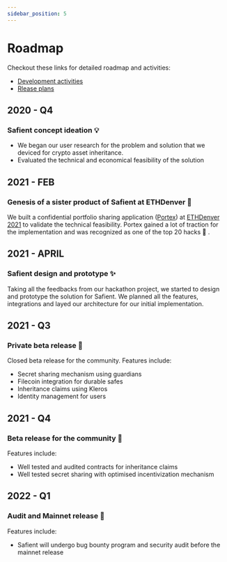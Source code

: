 ```yaml
---
sidebar_position: 5
---
```


# Roadmap

Checkout these links for detailed roadmap and activities:

* [Development activities](https://resources.safient.io/51c88c11c4fa4152bc93f07320307c34?v=36efaa4d323c4f44bb669d690f221f97)
* [Rlease plans](https://resources.safient.io/99930cb88b8a4d0887cc8aafc55a76ce?v=56b9338e23a0481a8abc8c71b88b6f67)

## 2020 - Q4
### Safient concept ideation 💡

- We began our user research for the problem and solution that we deviced for crypto asset inheritance.
- Evaluated the technical and economical feasibility of the solution

## 2021 - FEB
### Genesis of a sister product of Safient at ETHDenver 🚀

We built a confidential portfolio sharing application ([Portex](https://portex.xyz)) at [ETHDenver 2021](https://devfolio.co/submissions/portex-7c58) to validate the technical feasibility. Portex gained a lot of traction for the implementation and was recognized as one of the top 20 hacks 🎊 .

## 2021 - APRIL
### Safient design and prototype ✨

Taking all the feedbacks from our hackathon project, we started to design and prototype the solution for Safient. We planned all the features, integrations and layed our architecture for our initial implementation.

## 2021 - Q3
### Private beta release 🧪

Closed beta release for the community. Features include:
- Secret sharing mechanism using guardians
- Filecoin integration for durable safes
- Inheritance claims using Kleros
- Identity management for users

## 2021 - Q4
### Beta release for the community 🚀

Features include:
- Well tested and audited contracts for inheritance claims
- Well tested secret sharing with optimised incentivization mechanism

## 2022 - Q1
### Audit and Mainnet release 🚀

Features include:
- Safient will undergo bug bounty program and security audit before the mainnet release





